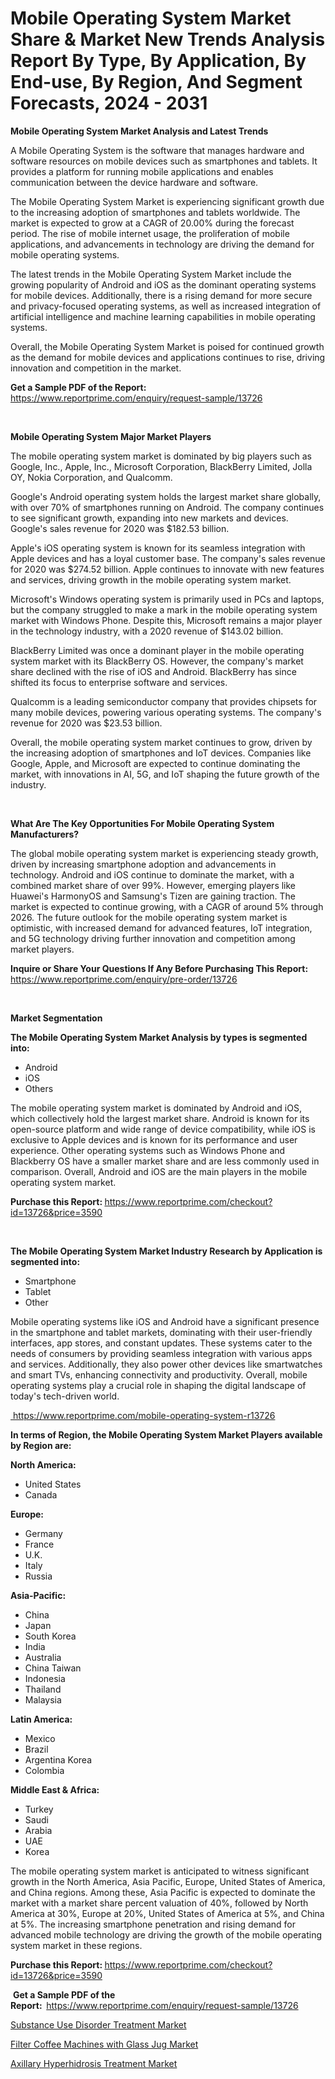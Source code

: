 <p><h1>Mobile Operating System Market Share & Market New Trends Analysis Report By Type, By Application, By End-use, By Region, And Segment Forecasts, 2024 - 2031</h1></p><p><strong>Mobile Operating System Market Analysis and Latest Trends</strong></p>
<p><p>A Mobile Operating System is the software that manages hardware and software resources on mobile devices such as smartphones and tablets. It provides a platform for running mobile applications and enables communication between the device hardware and software.</p><p>The Mobile Operating System Market is experiencing significant growth due to the increasing adoption of smartphones and tablets worldwide. The market is expected to grow at a CAGR of 20.00% during the forecast period. The rise of mobile internet usage, the proliferation of mobile applications, and advancements in technology are driving the demand for mobile operating systems.</p><p>The latest trends in the Mobile Operating System Market include the growing popularity of Android and iOS as the dominant operating systems for mobile devices. Additionally, there is a rising demand for more secure and privacy-focused operating systems, as well as increased integration of artificial intelligence and machine learning capabilities in mobile operating systems.</p><p>Overall, the Mobile Operating System Market is poised for continued growth as the demand for mobile devices and applications continues to rise, driving innovation and competition in the market.</p></p>
<p><strong>Get a Sample PDF of the Report:&nbsp;</strong> <a href="https://www.reportprime.com/enquiry/request-sample/13726">https://www.reportprime.com/enquiry/request-sample/13726</a></p>
<p>&nbsp;</p>
<p><strong>Mobile Operating System Major Market Players</strong></p>
<p><p>The mobile operating system market is dominated by big players such as Google, Inc., Apple, Inc., Microsoft Corporation, BlackBerry Limited, Jolla OY, Nokia Corporation, and Qualcomm.</p><p>Google's Android operating system holds the largest market share globally, with over 70% of smartphones running on Android. The company continues to see significant growth, expanding into new markets and devices. Google's sales revenue for 2020 was $182.53 billion.</p><p>Apple's iOS operating system is known for its seamless integration with Apple devices and has a loyal customer base. The company's sales revenue for 2020 was $274.52 billion. Apple continues to innovate with new features and services, driving growth in the mobile operating system market.</p><p>Microsoft's Windows operating system is primarily used in PCs and laptops, but the company struggled to make a mark in the mobile operating system market with Windows Phone. Despite this, Microsoft remains a major player in the technology industry, with a 2020 revenue of $143.02 billion.</p><p>BlackBerry Limited was once a dominant player in the mobile operating system market with its BlackBerry OS. However, the company's market share declined with the rise of iOS and Android. BlackBerry has since shifted its focus to enterprise software and services.</p><p>Qualcomm is a leading semiconductor company that provides chipsets for many mobile devices, powering various operating systems. The company's revenue for 2020 was $23.53 billion.</p><p>Overall, the mobile operating system market continues to grow, driven by the increasing adoption of smartphones and IoT devices. Companies like Google, Apple, and Microsoft are expected to continue dominating the market, with innovations in AI, 5G, and IoT shaping the future growth of the industry.</p></p>
<p>&nbsp;</p>
<p><strong>What Are The Key Opportunities For Mobile Operating System Manufacturers?</strong></p>
<p><p>The global mobile operating system market is experiencing steady growth, driven by increasing smartphone adoption and advancements in technology. Android and iOS continue to dominate the market, with a combined market share of over 99%. However, emerging players like Huawei's HarmonyOS and Samsung's Tizen are gaining traction. The market is expected to continue growing, with a CAGR of around 5% through 2026. The future outlook for the mobile operating system market is optimistic, with increased demand for advanced features, IoT integration, and 5G technology driving further innovation and competition among market players.</p></p>
<p><strong>Inquire or Share Your Questions If Any Before Purchasing This Report:</strong> <a href="https://www.reportprime.com/enquiry/pre-order/13726">https://www.reportprime.com/enquiry/pre-order/13726</a></p>
<p>&nbsp;</p>
<p><strong>Market Segmentation</strong></p>
<p><strong>The Mobile Operating System Market Analysis by types is segmented into:</strong></p>
<p><ul><li>Android</li><li>iOS</li><li>Others</li></ul></p>
<p><p>The mobile operating system market is dominated by Android and iOS, which collectively hold the largest market share. Android is known for its open-source platform and wide range of device compatibility, while iOS is exclusive to Apple devices and is known for its performance and user experience. Other operating systems such as Windows Phone and Blackberry OS have a smaller market share and are less commonly used in comparison. Overall, Android and iOS are the main players in the mobile operating system market.</p></p>
<p><strong>Purchase this Report:&nbsp;</strong><a href="https://www.reportprime.com/checkout?id=13726&price=3590">https://www.reportprime.com/checkout?id=13726&price=3590</a></p>
<p>&nbsp;</p>
<p><strong>The Mobile Operating System Market Industry Research by Application is segmented into:</strong></p>
<p><ul><li>Smartphone</li><li>Tablet</li><li>Other</li></ul></p>
<p><p>Mobile operating systems like iOS and Android have a significant presence in the smartphone and tablet markets, dominating with their user-friendly interfaces, app stores, and constant updates. These systems cater to the needs of consumers by providing seamless integration with various apps and services. Additionally, they also power other devices like smartwatches and smart TVs, enhancing connectivity and productivity. Overall, mobile operating systems play a crucial role in shaping the digital landscape of today's tech-driven world.</p></p>
<p><a href="https://www.reportprime.com/mobile-operating-system-r13726">&nbsp;https://www.reportprime.com/mobile-operating-system-r13726</a></p>
<p><strong>In terms of Region, the Mobile Operating System Market Players available by Region are:</strong></p>
<p>
    <p> <strong> North America: </strong>
        <ul>
            <li>United States</li>
            <li>Canada</li>
        </ul>
        </p> 
    <p> <strong> Europe: </strong>
        <ul>
            <li>Germany</li>
            <li>France</li>
            <li>U.K.</li>
            <li>Italy</li>
            <li>Russia</li>
        </ul>
        </p> 
    <p> <strong> Asia-Pacific: </strong>
        <ul>
            <li>China</li>
            <li>Japan</li>
            <li>South Korea</li>
            <li>India</li>
            <li>Australia</li>
            <li>China Taiwan</li>
            <li>Indonesia</li>
            <li>Thailand</li>
            <li>Malaysia</li>
        </ul>
        </p> 
    <p> <strong> Latin America: </strong>
        <ul>
            <li>Mexico</li>
            <li>Brazil</li>
            <li>Argentina Korea</li>
            <li>Colombia</li>
        </ul>
        </p> 
    <p> <strong> Middle East & Africa: </strong>
        <ul>
            <li>Turkey</li>
            <li>Saudi</li>
            <li>Arabia</li>
            <li>UAE</li>
            <li>Korea</li>
        </ul>
    </p>
    </p>
<p><p>The mobile operating system market is anticipated to witness significant growth in the North America, Asia Pacific, Europe, United States of America, and China regions. Among these, Asia Pacific is expected to dominate the market with a market share percent valuation of 40%, followed by North America at 30%, Europe at 20%, United States of America at 5%, and China at 5%. The increasing smartphone penetration and rising demand for advanced mobile technology are driving the growth of the mobile operating system market in these regions.</p></p>
<p><strong>Purchase this Report: </strong><a href="https://www.reportprime.com/checkout?id=13726&price=3590">https://www.reportprime.com/checkout?id=13726&price=3590</a></p>
<p>&nbsp;<strong>Get a Sample PDF of the Report:&nbsp;&nbsp;</strong><a href="https://www.reportprime.com/enquiry/request-sample/13726">https://www.reportprime.com/enquiry/request-sample/13726</a></p>
<p><strong></strong></p>
<p><p><a href="https://github.com/arionmp/Market-Research-Report-List-4/blob/main/substance-use-disorder-treatment-market.md">Substance Use Disorder Treatment Market</a></p><p><a href="https://view.publitas.com/reportprime-1/global-filter-coffee-machines-with-glass-jug-market-focus-on-product-type-with-automatic-switch-off-without-automatic-switch-off-end-user-and-region-analysis-and-forecast-2024-2031/">Filter Coffee Machines with Glass Jug Market</a></p><p><a href="https://github.com/markusgodoy/Market-Research-Report-List-4/blob/main/axillary-hyperhidrosis-treatment-market.md">Axillary Hyperhidrosis Treatment Market</a></p></p>